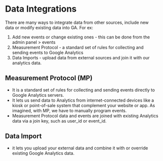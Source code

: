 # Data Integrations
 There are many ways to integrate data from other sources, include new data or modify existing data into GA.
For ex:
1. Add new events or change existing ones - this can be done from the admin panel > events
1. Measurement Protocol - a standard set of rules for collecting and sending events to Google Analytics
1. Data Imports - upload data from external sources and join it with our analytics data.


## Measurement Protocol (MP)
- It is a standard set of rules for collecting and sending events directly to Google Analytics servers.  
- It lets us send data to Analytics from internet-connected devices like a kiosk or point-of-sale system that complement your website or app.  As imagined, with MP, we have to manually program events.
- Measurement Protocol data and events are joined with existing Analytics data via a join key, such as user_id or event_id.

## Data Import
- it lets you upload your external data and combine it with or override existing Google Analytics data.



